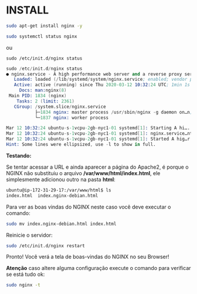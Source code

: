 # INSTALL

```bash
sudo apt-get install nginx -y
```

```bash
sudo systemctl status nginx
```
ou 
```
sudo /etc/init.d/nginx status
```

```s
sudo /etc/init.d/nginx status
● nginx.service - A high performance web server and a reverse proxy server
   Loaded: loaded (/lib/systemd/system/nginx.service; enabled; vendor preset: enabled)
   Active: active (running) since Thu 2020-03-12 10:32:24 UTC; 1min 1s ago
     Docs: man:nginx(8)
 Main PID: 1834 (nginx)
    Tasks: 2 (limit: 2361)
   CGroup: /system.slice/nginx.service
           ├─1834 nginx: master process /usr/sbin/nginx -g daemon on…n;
           └─1837 nginx: worker process

Mar 12 10:32:24 ubuntu-s-1vcpu-2gb-nyc1-01 systemd[1]: Starting A hi…..
Mar 12 10:32:24 ubuntu-s-1vcpu-2gb-nyc1-01 systemd[1]: nginx.service…nt
Mar 12 10:32:24 ubuntu-s-1vcpu-2gb-nyc1-01 systemd[1]: Started A hig…r.
Hint: Some lines were ellipsized, use -l to show in full.
```

**Testando:**

Se tentar acessar a URL e ainda aparecer a página do Apache2, é porque o NGINX não 
substituiu o arquivo **/var/www/html/index.html**, ele simplesmente adicionou outro 
na pasta **html**:

```bash
ubuntu@ip-172-31-29-17:/var/www/html$ ls
index.html  index.nginx-debian.html
```

Para ver as boas vindas do NGINX neste caso você deve executar o comando:

```bash
sudo mv index.nginx-debian.html index.html
```

Reinicie o servidor:

```bash
sudo /etc/init.d/nginx restart
```

Pronto! Você verá a tela de boas-vindas do NGINX no seu Browser!

**Atenção** caso altere alguma configuração execute o comando para verificar se está tudo ok:

```bash
sudo nginx -t
```